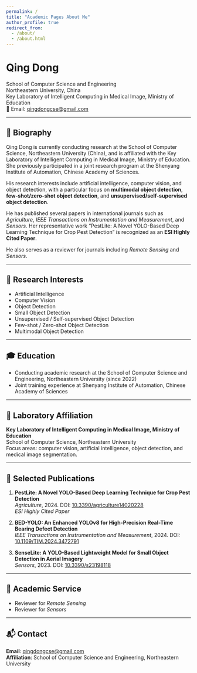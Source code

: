 ```yaml
---
permalink: /
title: "Academic Pages About Me"
author_profile: true
redirect_from: 
  - /about/
  - /about.html
---
```


# Qing Dong

School of Computer Science and Engineering  
Northeastern University, China  
Key Laboratory of Intelligent Computing in Medical Image, Ministry of Education  
📧 Email: qingdongcse@gmail.com

---

## 🧬 Biography

Qing Dong is currently conducting research at the School of Computer Science, Northeastern University (China), and is affiliated with the Key Laboratory of Intelligent Computing in Medical Image, Ministry of Education. She previously participated in a joint research program at the Shenyang Institute of Automation, Chinese Academy of Sciences.

His research interests include artificial intelligence, computer vision, and object detection, with a particular focus on **multimodal object detection**, **few-shot/zero-shot object detection**, and **unsupervised/self-supervised object detection**.

He has published several papers in international journals such as *Agriculture*, *IEEE Transactions on Instrumentation and Measurement*, and *Sensors*. Her representative work “PestLite: A Novel YOLO-Based Deep Learning Technique for Crop Pest Detection” is recognized as an **ESI Highly Cited Paper**.

He also serves as a reviewer for journals including *Remote Sensing* and *Sensors*.

---

## 🔬 Research Interests

- Artificial Intelligence  
- Computer Vision  
- Object Detection  
- Small Object Detection  
- Unsupervised / Self-supervised Object Detection  
- Few-shot / Zero-shot Object Detection  
- Multimodal Object Detection  

---

## 🎓 Education

- Conducting academic research at the School of Computer Science and Engineering, Northeastern University (since 2022)  
- Joint training experience at Shenyang Institute of Automation, Chinese Academy of Sciences

---

## 🧪 Laboratory Affiliation

**Key Laboratory of Intelligent Computing in Medical Image, Ministry of Education**  
School of Computer Science, Northeastern University  
Focus areas: computer vision, artificial intelligence, object detection, and medical image segmentation.

---

## 📄 Selected Publications

1. **PestLite: A Novel YOLO-Based Deep Learning Technique for Crop Pest Detection**  
   *Agriculture*, 2024. DOI: [10.3390/agriculture14020228](https://doi.org/10.3390/agriculture14020228)  
   _ESI Highly Cited Paper_

2. **BED-YOLO: An Enhanced YOLOv8 for High-Precision Real-Time Bearing Defect Detection**  
   *IEEE Transactions on Instrumentation and Measurement*, 2024. DOI: [10.1109/TIM.2024.3472791](https://doi.org/10.1109/TIM.2024.3472791)

3. **SenseLite: A YOLO-Based Lightweight Model for Small Object Detection in Aerial Imagery**  
   *Sensors*, 2023. DOI: [10.3390/s23198118](https://doi.org/10.3390/s23198118)

---

## 🧾 Academic Service

- Reviewer for *Remote Sensing*  
- Reviewer for *Sensors*

---

## 📬 Contact

**Email**: qingdongcse@gmail.com  
**Affiliation**: School of Computer Science and Engineering, Northeastern University  


